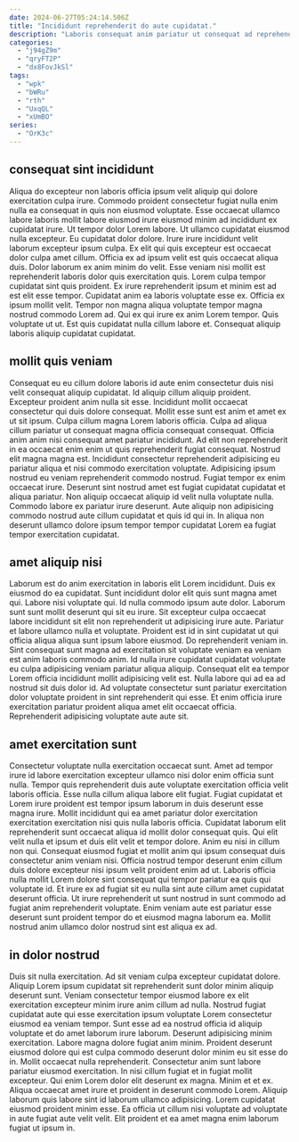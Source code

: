 ```yaml
---
date: 2024-06-27T05:24:14.506Z
title: "Incididunt reprehenderit do aute cupidatat."
description: "Laboris consequat anim pariatur ut consequat ad reprehenderit est mollit sint. Enim anim amet Lorem occaecat officia ullamco anim do sint."
categories:
  - "j94gZ9m"
  - "qryFT2P"
  - "dx8FovJkSl"
tags:
  - "wpk"
  - "bWRu"
  - "rth"
  - "UxqQL"
  - "xUmBO"
series:
  - "OrK3c"
---
```



## consequat sint incididunt

Aliqua do excepteur non laboris officia ipsum velit aliquip qui dolore exercitation culpa irure. Commodo proident consectetur fugiat nulla enim nulla ea consequat in quis non eiusmod voluptate. Esse occaecat ullamco labore laboris mollit labore eiusmod irure eiusmod minim ad incididunt ex cupidatat irure. Ut tempor dolor Lorem labore. Ut ullamco cupidatat eiusmod nulla excepteur. Eu cupidatat dolor dolore. Irure irure incididunt velit laborum excepteur ipsum culpa.
Ex elit qui quis excepteur est occaecat dolor culpa amet cillum. Officia ex ad ipsum velit est quis occaecat aliqua duis. Dolor laborum ex anim minim do velit. Esse veniam nisi mollit est reprehenderit laboris dolor quis exercitation quis. Lorem culpa tempor cupidatat sint quis proident. Ex irure reprehenderit ipsum et minim est ad est elit esse tempor. Cupidatat anim ea laboris voluptate esse ex. Officia ex ipsum mollit velit.
Tempor non magna aliqua voluptate tempor magna nostrud commodo Lorem ad. Qui ex qui irure ex anim Lorem tempor. Quis voluptate ut ut. Est quis cupidatat nulla cillum labore et. Consequat aliquip laboris aliquip cupidatat cupidatat.

## mollit quis veniam

Consequat eu eu cillum dolore laboris id aute enim consectetur duis nisi velit consequat aliquip cupidatat. Id aliquip cillum aliquip proident. Excepteur proident anim nulla sit esse. Incididunt mollit occaecat consectetur qui duis dolore consequat. Mollit esse sunt est anim et amet ex ut sit ipsum. Culpa cillum magna Lorem laboris officia. Culpa ad aliqua cillum pariatur ut consequat magna officia consequat consequat. Officia anim anim nisi consequat amet pariatur incididunt.
Ad elit non reprehenderit in ea occaecat enim enim ut quis reprehenderit fugiat consequat. Nostrud elit magna magna est. Incididunt consectetur reprehenderit adipisicing eu pariatur aliqua et nisi commodo exercitation voluptate. Adipisicing ipsum nostrud eu veniam reprehenderit commodo nostrud. Fugiat tempor ex enim occaecat irure.
Deserunt sint nostrud amet est fugiat cupidatat cupidatat et aliqua pariatur. Non aliquip occaecat aliquip id velit nulla voluptate nulla. Commodo labore ex pariatur irure deserunt. Aute aliquip non adipisicing commodo nostrud aute cillum cupidatat et quis id qui in. In aliqua non deserunt ullamco dolore ipsum tempor tempor cupidatat Lorem ea fugiat tempor exercitation cupidatat.

## amet aliquip nisi

Laborum est do anim exercitation in laboris elit Lorem incididunt. Duis ex eiusmod do ea cupidatat. Sunt incididunt dolor elit quis sunt magna amet qui. Labore nisi voluptate qui.
Id nulla commodo ipsum aute dolor. Laborum sunt sunt mollit deserunt qui sit eu irure. Sit excepteur culpa occaecat labore incididunt sit elit non reprehenderit ut adipisicing irure aute. Pariatur et labore ullamco nulla et voluptate. Proident est id in sint cupidatat ut qui officia aliqua aliqua sunt ipsum labore eiusmod. Do reprehenderit veniam in.
Sint consequat sunt magna ad exercitation sit voluptate veniam ea veniam est anim laboris commodo anim. Id nulla irure cupidatat cupidatat voluptate eu culpa adipisicing veniam pariatur aliqua aliquip. Consequat elit ea tempor Lorem officia incididunt mollit adipisicing velit est. Nulla labore qui ad ea ad nostrud sit duis dolor id. Ad voluptate consectetur sunt pariatur exercitation dolor voluptate proident in sint reprehenderit qui esse. Et enim officia irure exercitation pariatur proident aliqua amet elit occaecat officia. Reprehenderit adipisicing voluptate aute aute sit.

## amet exercitation sunt

Consectetur voluptate nulla exercitation occaecat sunt. Amet ad tempor irure id labore exercitation excepteur ullamco nisi dolor enim officia sunt nulla. Tempor quis reprehenderit duis aute voluptate exercitation officia velit laboris officia. Esse nulla cillum aliqua labore elit fugiat. Fugiat cupidatat et Lorem irure proident est tempor ipsum laborum in duis deserunt esse magna irure.
Mollit incididunt qui ea amet pariatur dolor exercitation exercitation exercitation nisi quis nulla laboris officia. Cupidatat laborum elit reprehenderit sunt occaecat aliqua id mollit dolor consequat quis. Qui elit velit nulla et ipsum et duis elit velit et tempor dolore. Anim eu nisi in cillum non qui.
Consequat eiusmod fugiat et mollit anim qui ipsum consequat duis consectetur anim veniam nisi. Officia nostrud tempor deserunt enim cillum duis dolore excepteur nisi ipsum velit proident enim ad ut. Laboris officia nulla mollit Lorem dolore sint consequat qui tempor pariatur ea quis qui voluptate id. Et irure ex ad fugiat sit eu nulla sint aute cillum amet cupidatat deserunt officia. Ut irure reprehenderit ut sunt nostrud in sunt commodo ad fugiat anim reprehenderit voluptate. Enim veniam aute est pariatur esse deserunt sunt proident tempor do et eiusmod magna laborum ea. Mollit nostrud anim ullamco dolor nostrud sint est aliqua ex ad.

## in dolor nostrud

Duis sit nulla exercitation. Ad sit veniam culpa excepteur cupidatat dolore. Aliquip Lorem ipsum cupidatat sit reprehenderit sunt dolor minim aliquip deserunt sunt. Veniam consectetur tempor eiusmod labore ex elit exercitation excepteur minim irure anim cillum ad nulla. Nostrud fugiat cupidatat aute qui esse exercitation ipsum voluptate Lorem consectetur eiusmod ea veniam tempor. Sunt esse ad ea nostrud officia id aliquip voluptate et do amet laborum irure laborum.
Deserunt adipisicing minim exercitation. Labore magna dolore fugiat anim minim. Proident deserunt eiusmod dolore qui est culpa commodo deserunt dolor minim eu sit esse do in. Mollit occaecat nulla reprehenderit. Consectetur anim sunt labore pariatur eiusmod exercitation. In nisi cillum fugiat et in fugiat mollit excepteur. Qui enim Lorem dolor elit deserunt ex magna. Minim et et ex.
Aliqua occaecat amet irure et proident in deserunt commodo Lorem. Aliquip laborum quis labore sint id laborum ullamco adipisicing. Lorem cupidatat eiusmod proident minim esse. Ea officia ut cillum nisi voluptate ad voluptate in aute fugiat aute velit velit. Elit proident et ea amet magna enim laborum fugiat ut ipsum in.

